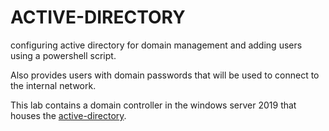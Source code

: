 # ACTIVE-DIRECTORY

configuring active directory for domain management and adding users using a powershell script.<br>

Also provides users with domain passwords that will be used to connect to the internal network.

This lab contains a domain controller in the windows server 2019 that houses the [active-directory](https://en.wikipedia.org/wiki/Active_Directory).<br>



